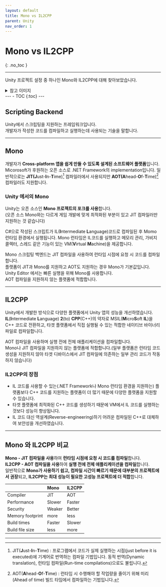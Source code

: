 ```yaml
---
layout: default
title: Mono vs IL2CPP
parent: Unity
nav_order: 1
---
```


# <b>Mono vs IL2CPP</b>
{: .no_toc }

---
Unity 프로젝트 설정 중 하나인 Mono와 IL2CPP에 대해 찾아보았습니다.
<details><summary>참고 이미지</summary>
<div markdown="1">
![](/assets/images/ScriptingBackend/ScriptingBackend.png)
_Unity/Project Settings/Player/Scripting Backend_
{: .text-center }
</div></details>
---
- TOC
{:toc}
---

## Scripting Backend

Unity에서 스크립팅을 지원하는 프레임워크입니다.<br>
개발자가 작성한 코드를 컴파일하고 실행하는데 사용되는 기술을 말합니다.

---

## Mono

개발자가 **Cross-platform 앱을 쉽게 만들 수 있도록 설계된 소프트웨어 플랫폼**입니다.<br>
Micorosoft가 후원하는 오픈 소스로 .NET Framework의 implementation입니다.
일반적으로는 **JIT(J**ust-**I**n-**T**ime)[^JIT] 컴파일러에서 사용되지만 **AOT(A**head-**O**f-**T**ime)[^AOT] 컴파일러도 지원합니다.

### Unity 에서의 Mono

Unity는 오픈 소스인 **Mono 프로젝트의 포크를 사용**합니다.<br>
(오픈 소스 Mono와는 다르게 게임 개발에 맞게 최적화된 부분이 있고 JIT 컴파일러만 지원하는 것 같습니다)

C#으로 작성된 스크립트가 IL(**I**ntermediate **L**anguage)코드로 컴파일된 후 Momo 런타임 환경에서 실행됩니다.
Mono 런타임은 IL코드를 실행하고 메모리 관리, 가비지 콜렉터, 스레드 같은 기능이 있는 VM(**V**irtual **M**achine)을 제공합니다.

Mono 스크립팅 백엔드는 JIT 컴파일을 사용하여 런타임 시점에 요청 시 코드를 컴파일합니다.<br>
플랫폼이 JIT과 Mono를 지원하고 AOT도 지원하는 경우 Mono가 기본값입니다.<br>
Unity Editor 에서는 빠른 실행을 위해 Mono를 사용합니다.<br>
AOT 컴파일을 지원하지 않는 플랫폼에 적합합니다.

---

## IL2CPP

Unity에서 개발한 방식으로 다양한 플랫폼에서 Unity 앱의 성능을 개선하였습니다.<br>
**IL**(**I**ntermediate **L**anguage) **2**(to) **CPP**(C++)의 약자로 MSIL(**M**icro**S**oft **IL**)을 C++ 코드로 전환하고, 타겟 플랫폼에서 직접 실행될 수 있는 적합한 네이티브 바이너리 파일로 컴파일합니다.

AOT 컴파일을 사용하며 실행 전에 전체 애플리케이션을 컴파일합니다.<br>
Mono나 JIT 컴파일을 지원하지 않는 플랫폼에 적합합니다.(일부 플랫폼은 런타임 코드 생성을 지원하지 않아 타겟 디바이스에서 JIT 컴파일에 의존하는 일부 관리 코드가 작동하지 않습니다)

### IL2CPP의 장점

- IL 코드를 사용할 수 있는(.NET Framework나 Mono 런타임 환경을 지원하는) 플랫폼보다 C++ 코드를 지원하는 플랫폼이 더 많기 때문에 다양한 플랫폼을 지원할 수 있습니다.<br>
- 타겟 플랫폼에 최적화된 C++ 코드를 생성하기 때문에 VM에서 IL 코드를 실행하는 것보다 성능이 향상됩니다.<br>
- IL 코드 대신 역설계(Reverse-engineering)하기 어려운 컴파일된 C++로 대체하여 보안성을 개선하였습니다.

---

## Mono 와 IL2CPP 비교

**Mono - JIT 컴파일을 사용**하여 **런타임 시점에 요청 시 코드를 컴파일**합니다.<br>
**IL2CPP - AOT 컴파일을 사용**하여 **실행 전에 전체 애플리케이션을 컴파일**합니다.<br>
일반적으로 **Mono가 사용하기 쉽고, 컴파일 시간이 빠르기 때문에 대부분의 프로젝트에서 권장**되고, **IL2CPP는 최대 성능이 필요한 고성능 프로젝트에 더 적합**합니다.

[^JIT]: JIT(**J**ust-**I**n-**T**ime) : 프로그램에서 코드가 실제 실행하는 시점(just before it is executed)에 기계어로 번역하는 컴파일 기법입니다. 동적 번역(Dynamic translation), 런타임 컴파일(Run-time compilations)으로도 불립니다.
[^AOT]: AOT(**A**head-**O**f-**T**ime) : 런타임 시 수행해야 할 작업량을 줄이기 위해 미리(Ahead of time) 빌드 타임에서 컴파일하는 기법입니다.

||Mono|IL2CPP|
|:-|:-|:-|
|Compiler|JIT|AOT|
|Performance|Slower|Faster|
|Security|Weaker|Better|
|Memory footprint|more|less|
|Build times|Faster|Slower|
|Build file size|less|more|

---